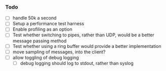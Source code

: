 ### Todo

- [ ] handle 50k a second
- [ ] Setup a performance test harness
- [ ] Enable profiling as an option
- [ ] Test whether switching to pipes, rather than UDP, would be a better
      message passing method
- [ ] Test whether using a ring buffer would provide a better implementation
- [ ] move sampling of messages, into the client?
- [ ] allow toggling of debug logging
    - [ ] debug logging should log to stdout, rather than syslog
